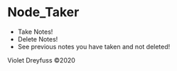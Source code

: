 # Node_Taker

* Take Notes!
* Delete Notes!
* See previous notes you have taken and not deleted!







Violet Dreyfuss ©2020
